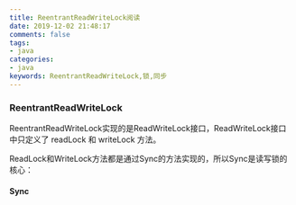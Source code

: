 ```yaml
---
title: ReentrantReadWriteLock阅读 
date: 2019-12-02 21:48:17
comments: false
tags: 
- java
categories: 
- java
keywords: ReentrantReadWriteLock,锁,同步
---
```


### ReentrantReadWriteLock

ReentrantReadWriteLock实现的是ReadWriteLock接口，ReadWriteLock接口中只定义了 readLock 和 writeLock 方法。

ReadLock和WriteLock方法都是通过Sync的方法实现的，所以Sync是读写锁的核心：

#### Sync